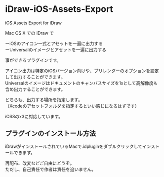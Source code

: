 iDraw-iOS-Assets-Export
=======================

iOS Assets Export for iDraw

Mac OS X での iDraw で

ーiOSのアイコン一式とアセットを一遍に出力する  
ーUniversalのイメージとアセットを一遍に出力する

事ができるプラグインです。
  
  
  
アイコン出力は特定のiOSバージョン向けや、プリレンダーのオプションを設定して出力することができます。  
Universalのイメージはドキュメントのキャンバスサイズを1xとして高解像度も含め出力することができます。  

どちらも、出力する場所を指定します。  
（Xcodeのアセットフォルダを指定するといい感じになるはずです）  

iOS8のx3に対応しています。
  
  
  
  
プラグインのインストール方法
-------------------------
iDrawがインストールされているMacで.idpluginをダブルクリックしてインストールできます。
  
  
再配布、改変などご自由にどうぞ。  
ただし、自己責任で作者は責任を追いません。


